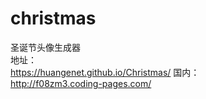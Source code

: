 # christmas
圣诞节头像生成器<br>
地址：
<br>
https://huangenet.github.io/Christmas/
国内：
<br>
http://f08zm3.coding-pages.com/

